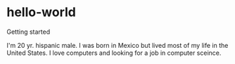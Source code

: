 # hello-world

Getting started

I'm 20 yr. hispanic male. I was born in Mexico but lived most of my life in the United States. 
I love computers and looking for a job in computer sceince.
